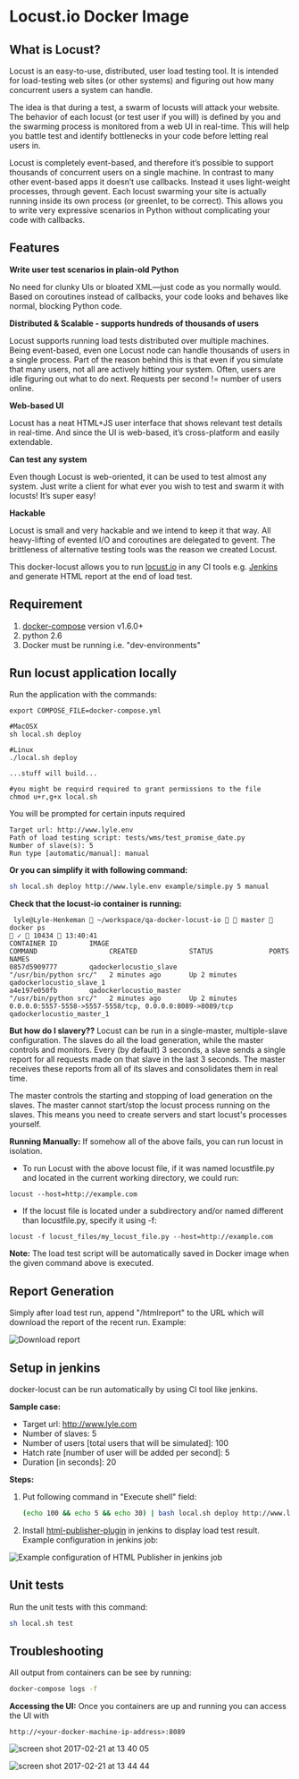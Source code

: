 Locust.io Docker Image
======================

What is Locust?
-----------

Locust is an easy-to-use, distributed, user load testing tool. It is intended for load-testing web sites (or other systems) and figuring out how many concurrent users a system can handle.


The idea is that during a test, a swarm of locusts will attack your website. The behavior of each locust (or test user if you will) is defined by you and the swarming process is monitored from a web UI in real-time. This will help you battle test and identify bottlenecks in your code before letting real users in.


Locust is completely event-based, and therefore it’s possible to support thousands of concurrent users on a single machine. In contrast to many other event-based apps it doesn’t use callbacks. Instead it uses light-weight processes, through gevent. Each locust swarming your site is actually running inside its own process (or greenlet, to be correct). This allows you to write very expressive scenarios in Python without complicating your code with callbacks.


Features
-----------

**Write user test scenarios in plain-old Python**

No need for clunky UIs or bloated XML—just code as you normally would. Based on coroutines instead of callbacks, your code looks and behaves like normal, blocking Python code.


**Distributed & Scalable - supports hundreds of thousands of users**

Locust supports running load tests distributed over multiple machines. Being event-based, even one Locust node can handle thousands of users in a single process. Part of the reason behind this is that even if you simulate that many users, not all are actively hitting your system. Often, users are idle figuring out what to do next. Requests per second != number of users online.


**Web-based UI**

Locust has a neat HTML+JS user interface that shows relevant test details in real-time. And since the UI is web-based, it’s cross-platform and easily extendable.


**Can test any system**

Even though Locust is web-oriented, it can be used to test almost any system. Just write a client for what ever you wish to test and swarm it with locusts! It’s super easy!


**Hackable**

Locust is small and very hackable and we intend to keep it that way. All heavy-lifting of evented I/O and coroutines are delegated to gevent. The brittleness of alternative testing tools was the reason we created Locust.


This docker-locust allows you to run [locust.io] in any CI tools e.g. [Jenkins] and generate HTML report at the end of load test.

Requirement
-----------
1. [docker-compose] version v1.6.0+
2. python 2.6
3. Docker must be running i.e. "dev-environments"

Run locust application locally
------------------------------

Run the application with the commands:
```
export COMPOSE_FILE=docker-compose.yml

#MacOSX
sh local.sh deploy

#Linux
./local.sh deploy

...stuff will build...

#you might be requird required to grant permissions to the file
chmod u+r,g+x local.sh
```

You will be prompted for certain inputs required

```
Target url: http://www.lyle.env
Path of load testing script: tests/wms/test_promise_date.py
Number of slave(s): 5
Run type [automatic/manual]: manual
```

**Or you can simplify it with following command:**

```bash
sh local.sh deploy http://www.lyle.env example/simple.py 5 manual
```

**Check that the locust-io container is running:**
```
 lyle@Lyle-Henkeman  ~/workspace/qa-docker-locust-io   master  docker ps                                                                                                                                                                             ✓  10434  13:40:41
CONTAINER ID        IMAGE                                                  COMMAND                  CREATED             STATUS              PORTS                                                      NAMES
0857d5909777        qadockerlocustio_slave                                 "/usr/bin/python src/"   2 minutes ago       Up 2 minutes                                                                   qadockerlocustio_slave_1
a4e197e050fb        qadockerlocustio_master                                "/usr/bin/python src/"   2 minutes ago       Up 2 minutes        0.0.0.0:5557-5558->5557-5558/tcp, 0.0.0.0:8089->8089/tcp   qadockerlocustio_master_1
```

**But how do I slavery??**
Locust can be run in a single-master, multiple-slave configuration. The slaves do all the load generation, while the master controls and monitors. Every (by default) 3 seconds, a slave sends a single report for all requests made on that slave in the last 3 seconds. The master receives these reports from all of its slaves and consolidates them in real time.

The master controls the starting and stopping of load generation on the slaves. The master cannot start/stop the locust process running on the slaves. This means you need to create servers and start locust's processes yourself.

**Running Manually:**
If somehow all of the above fails, you can run locust in isolation.

- To run Locust with the above locust file, if it was named locustfile.py and located in the current working directory, we could run:
```
locust --host=http://example.com
```
- If the locust file is located under a subdirectory and/or named different than locustfile.py, specify it using -f:
```
locust -f locust_files/my_locust_file.py --host=http://example.com
```


**Note:**
The load test script will be automatically saved in Docker image when the given command above is executed.

Report Generation
-----------------

Simply after load test run, append "/htmlreport" to the URL which will download the report of the recent run. Example:

![][Download report]

Setup in jenkins
----------------

docker-locust can be run automatically by using CI tool like jenkins.

**Sample case:**

- Target url: http://www.lyle.com
- Number of slaves: 5
- Number of users [total users that will be simulated]: 100
- Hatch rate [number of user will be added per second]: 5
- Duration [in seconds]: 20

**Steps:**

1. Put following command in "Execute shell" field:

	```bash
	(echo 100 && echo 5 && echo 30) | bash local.sh deploy http://www.lyle.com example/simple.py 5 automatic
	```

2. Install [html-publisher-plugin] in jenkins to display load test result. Example configuration in jenkins job:

 ![][HTML-Publisher configuration]

Unit tests
----------

Run the unit tests with this command:

```bash
sh local.sh test
```

Troubleshooting
---------------

All output from containers can be see by running:

```bash
docker-compose logs -f
```

[locust.io]: <http://locust.io>
[Jenkins]: <https://jenkins.io>
[docker-compose]: <https://docs.docker.com/compose/install/>
[html-publisher-plugin]: <https://wiki.jenkins-ci.org/display/JENKINS/HTML+Publisher+Plugin>
[Download report]: <images/download_report.png> "Download report"
[HTML-Publisher configuration]: <images/usage_html_publisher.png> "Example configuration of HTML Publisher in jenkins job"

**Accessing the UI:**
Once you containers are up and running you can access the UI with
```
http://<your-docker-machine-ip-address>:8089
```
![screen shot 2017-02-21 at 13 40 05](https://cloud.githubusercontent.com/assets/16188304/23163653/f3c78340-f83b-11e6-8f6f-a27144f704af.png)


![screen shot 2017-02-21 at 13 44 44](https://cloud.githubusercontent.com/assets/16188304/23163659/f9070a60-f83b-11e6-8715-8737af024033.png)
